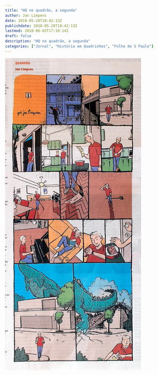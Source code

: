 ```yaml
---
title: "HQ no quadrão, a segunda"
author: Jan Limpens
date: 2018-05-28T18:42:13Z
publishdate: 2018-05-28T18:42:13Z
lastmod: 2018-06-02T17:10:14Z
draft: false
description: "HQ no quadrão, a segunda"
categories: ["Jornal", "História em Quadrinhos", "Folha de S Paulo"]
---
```


![HQ Quadrão](2018-05-Folha-Ilustrada-HQ-1.webp)

